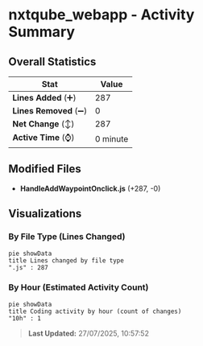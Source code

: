 # nxtqube_webapp - Activity Summary 

## Overall Statistics

| Stat                   | Value                                                             |
| ---------------------- | ----------------------------------------------------------------- |
| **Lines Added** (➕)   | 287                                          |
| **Lines Removed** (➖) | 0                                        |
| **Net Change** (↕)    | 287                |
| **Active Time** (⌚)   | 0 minute |


## Modified Files
- **HandleAddWaypointOnclick.js** (+287, -0)

## Visualizations

### By File Type (Lines Changed)

```mermaid
pie showData
title Lines changed by file type
".js" : 287
```

### By Hour (Estimated Activity Count)

```mermaid
pie showData
title Coding activity by hour (count of changes)
"10h" : 1
```


> **Last Updated:** 27/07/2025, 10:57:52